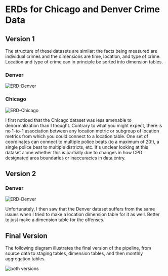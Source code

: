 # ERDs for Chicago and Denver Crime Data
## Version 1
The structure of these datasets are similar: the facts being measured are individual crimes and the dimensions are time, location, and type of crime. Location and type of crime can in principle be sorted into dimension tables.  

### Denver
![ERD-Denver](../img/den_ERD.png)
### Chicago
![ERD-Chicago](../img/chi_ERD.png)

I first noticed that the Chicago dataset was less amenable to denormalization than I thought. Contrary to what you might expect, there is no 1-to-1 association between any location metric or subgroup of location metrics from which you could connect to a location table. One set of coordinates can connect to multiple police beats (to a maximum of 20!), a single police beat to multiple districts, etc. It's unclear looking at this dataset alone whether this is partially due to changes in how CPD designated area boundaries or  inaccuracies in data entry. 

## Version 2
### Denver
![ERD-Denver](../img/den_ERD_v2.png)

Unfortunately, I then saw that the Denver dataset suffers from the same issues when I tried to make a location dimension table for it as well. Better to just make a dimension table for the offenses.  

## Final Version

The following diagram illustrates the final version of the pipeline, from source data to staging tables, dimension tables, and then monthly aggregation tables. 

![both versions](../img/version3_ERD.png)
